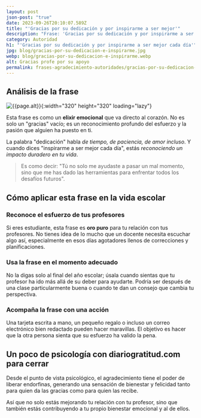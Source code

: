 ```yaml
---
layout: post
json-post: "true"
date: 2023-09-26T20:10:07.589Z
title: "'Gracias por su dedicación y por inspirarme a ser mejor'"
description: "Frase: 'Gracias por su dedicación y por inspirarme a ser mejor cada día' ¿Quieres agradecer EL APOYO de ese docente especial?"
category: Autoridad
h1: "'Gracias por su dedicación y por inspirarme a ser mejor cada día'"
jpg: blog/gracias-por-su-dedicacion-e-inspirarme.jpg
webp: blog/gracias-por-su-dedicacion-e-inspirarme.webp
alt: Gracias profe por su apoyo
permalink: frases-agradecimiento-autoridades/gracias-por-su-dedicacion-y-por-inspirarme
---
```

## Análisis de la frase

![{{page.alt}}]({{site.baseurl}}/img/{{page.webp}} "{{page.alt}}"){:width="320" height="320" loading="lazy"}

Esta frase es como un **elixir emocional** que va directo al corazón. No es solo un "gracias" vacío; es un reconocimiento profundo del esfuerzo y la pasión que alguien ha puesto en ti.

La palabra "dedicación" habla *de tiempo, de paciencia, de amor incluso*. Y cuando dices "inspirarme a ser mejor cada día", estás *reconociendo un impacto duradero en tu vida*.

> Es como decir: "Tú no solo me ayudaste a pasar un mal momento, sino que me has dado las herramientas para enfrentar todos los desafíos futuros".

## Cómo aplicar esta frase en la vida escolar

### Reconoce el esfuerzo de tus profesores

Si eres estudiante, esta frase es **oro puro** para tu relación con tus profesores. No tienes idea de lo mucho que un docente necesita escuchar algo así, especialmente en esos días agotadores llenos de correcciones y planificaciones.

### Usa la frase en el momento adecuado

No la digas solo al final del año escolar; úsala cuando sientas que tu profesor ha ido más allá de su deber para ayudarte. Podría ser después de una clase particularmente buena o cuando te dan un consejo que cambia tu perspectiva.

### Acompaña la frase con una acción

Una tarjeta escrita a mano, un pequeño regalo o incluso un correo electrónico bien redactado pueden hacer maravillas. El objetivo es hacer que la otra persona sienta que su esfuerzo ha valido la pena.

## Un poco de psicología con diariogratitud.com para cerrar

Desde el punto de vista psicológico, el agradecimiento tiene el poder de liberar endorfinas, generando una sensación de bienestar y felicidad tanto para quien da las gracias como para quien las recibe.

Así que no solo estás mejorando tu relación con tu profesor, sino que también estás contribuyendo a tu propio bienestar emocional y al de ellos.